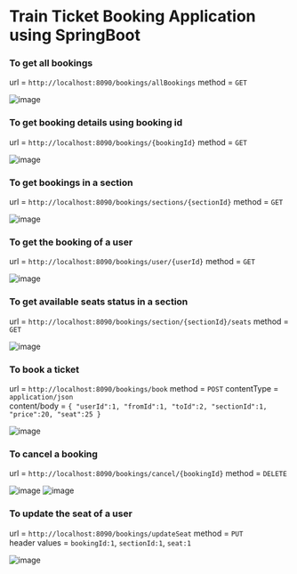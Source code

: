 # Train Ticket Booking Application using SpringBoot


### To get all bookings 
url = `http://localhost:8090/bookings/allBookings` method = `GET`

![image](https://github.com/ujwalapentela/TicketBooking/assets/69097559/5ca5a206-735b-4387-b649-dc1359f3fa15)


### To get booking details using booking id 
url = `http://localhost:8090/bookings/{bookingId}`  method = `GET`  

![image](https://github.com/ujwalapentela/TicketBooking/assets/69097559/a3cdeb20-0c27-4ee9-96fa-9092ae65d551)


### To get bookings in a section 
url = `http://localhost:8090/bookings/sections/{sectionId}`  method = `GET`

![image](https://github.com/ujwalapentela/TicketBooking/assets/69097559/c9a3cb0f-8405-4739-a2f9-1f0d30232d87)


### To get the booking of a user
url = `http://localhost:8090/bookings/user/{userId}`  method = `GET`

![image](https://github.com/ujwalapentela/TicketBooking/assets/69097559/ad2e2031-1f67-40b1-9f05-1306c8afc57e)


### To get available seats status in a section  
url = `http://localhost:8090/bookings/section/{sectionId}/seats`  method = `GET`

![image](https://github.com/ujwalapentela/TicketBooking/assets/69097559/8e4ab73c-ec1a-46a7-b71d-284a1f12860d)


### To book a ticket
url = `http://localhost:8090/bookings/book`  method = `POST` contentType = `application/json`   
content/body = `{
    "userId":1,
   "fromId":1,
   "toId":2,
   "sectionId":1,
   "price":20,
   "seat":25
}`

![image](https://github.com/ujwalapentela/TicketBooking/assets/69097559/944f8588-bc5a-48c0-8a1c-ff4fd3a278d3)


### To cancel a booking  
url = `http://localhost:8090/bookings/cancel/{bookingId}` method = `DELETE`

![image](https://github.com/ujwalapentela/TicketBooking/assets/69097559/b4c94cd3-bb0b-4531-b951-b5ab9f8fe1fb)
![image](https://github.com/ujwalapentela/TicketBooking/assets/69097559/743c5a0b-34d2-49ed-a508-43f9f2440720)


### To update the seat of a user
url = `http://localhost:8090/bookings/updateSeat` method = `PUT`         
header values = `bookingId:1`, `sectionId:1`, `seat:1`

![image](https://github.com/ujwalapentela/TicketBooking/assets/69097559/c5b5b70f-0375-434f-b270-6bdb02b86a86)






